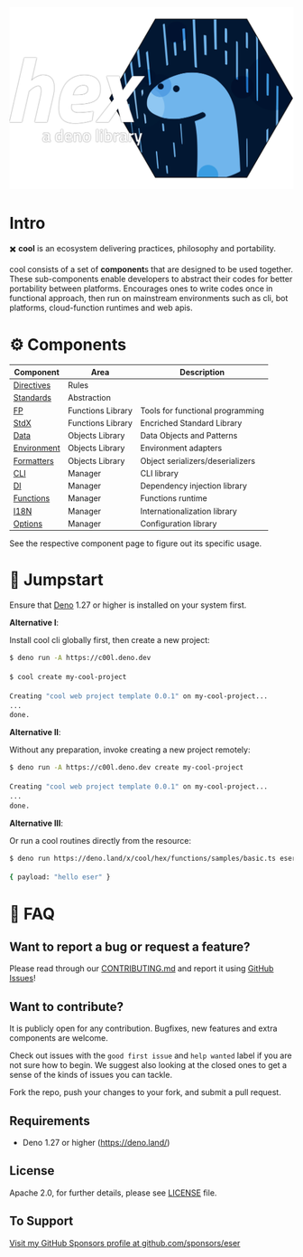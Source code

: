 <p align="center">
  <a href="https://github.com/eser/cool">
    <img alt="cool: a deno library" src="https://raw.githubusercontent.com/eser/cool/dev/_etc/logo.svg" width="849" />
  </a>
</p>

# Intro

✖️ **cool** is an ecosystem delivering practices, philosophy and portability.

cool consists of a set of **component**s that are designed to be used together.
These sub-components enable developers to abstract their codes for better
portability between platforms. Encourages ones to write codes once in functional
approach, then run on mainstream environments such as cli, bot platforms,
cloud-function runtimes and web apis.

# ⚙ Components

| Component                       | Area              | Description                      |
| ------------------------------- | ----------------- | -------------------------------- |
| [Directives](hex/directives/)   | Rules             |                                  |
| [Standards](hex/standards/)     | Abstraction       |                                  |
| [FP](hex/fp/)                   | Functions Library | Tools for functional programming |
| [StdX](hex/stdx/)               | Functions Library | Encriched Standard Library       |
| [Data](hex/data/)               | Objects Library   | Data Objects and Patterns        |
| [Environment](hex/environment/) | Objects Library   | Environment adapters             |
| [Formatters](hex/formatters/)   | Objects Library   | Object serializers/deserializers |
| [CLI](hex/cli/)                 | Manager           | CLI library                      |
| [DI](hex/di/)                   | Manager           | Dependency injection library     |
| [Functions](hex/functions/)     | Manager           | Functions runtime                |
| [I18N](hex/i18n/)               | Manager           | Internationalization library     |
| [Options](hex/options/)         | Manager           | Configuration library            |

See the respective component page to figure out its specific usage.

# 🚀 Jumpstart

Ensure that [Deno](https://deno.land/) 1.27 or higher is installed on your
system first.

**Alternative I**:

Install cool cli globally first, then create a new project:

```sh
$ deno run -A https://c00l.deno.dev

$ cool create my-cool-project

Creating "cool web project template 0.0.1" on my-cool-project...
...
done.
```

**Alternative II**:

Without any preparation, invoke creating a new project remotely:

```sh
$ deno run -A https://c00l.deno.dev create my-cool-project

Creating "cool web project template 0.0.1" on my-cool-project...
...
done.
```

**Alternative III**:

Or run a cool routines directly from the resource:

```sh
$ deno run https://deno.land/x/cool/hex/functions/samples/basic.ts eser

{ payload: "hello eser" }
```

# 📖 FAQ

## Want to report a bug or request a feature?

Please read through our [CONTRIBUTING.md](CONTRIBUTING.md) and report it using
[GitHub Issues](https://github.com/eser/cool/issues)!

## Want to contribute?

It is publicly open for any contribution. Bugfixes, new features and extra
components are welcome.

Check out issues with the `good first issue` and `help wanted` label if you are
not sure how to begin. We suggest also looking at the closed ones to get a sense
of the kinds of issues you can tackle.

Fork the repo, push your changes to your fork, and submit a pull request.

## Requirements

- Deno 1.27 or higher (https://deno.land/)

## License

Apache 2.0, for further details, please see [LICENSE](LICENSE) file.

## To Support

[Visit my GitHub Sponsors profile at github.com/sponsors/eser](https://github.com/sponsors/eser)
